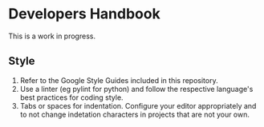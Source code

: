 # Developers Handbook

This is a work in progress.

## Style

1. Refer to the Google Style Guides included in this repository.
2. Use a linter (eg pylint for python) and follow the respective language's best practices for coding style.
3. Tabs or spaces for indentation. Configure your editor appropriately and to not change indetation characters in projects that are not your own.